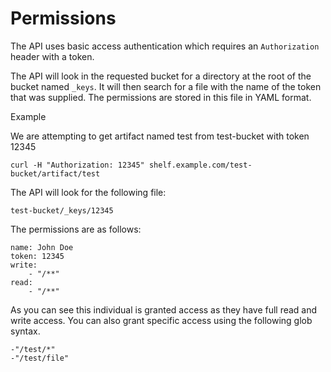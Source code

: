 Permissions
===========

The API uses basic access authentication which requires an `Authorization` header with a token.

The API will look in the requested bucket for a directory at the root of the bucket named `_keys`.
It will then search for a file with the name of the token that was supplied. The permissions are stored in this file in YAML format.

Example

We are attempting to get artifact named test from test-bucket with token 12345

    curl -H "Authorization: 12345" shelf.example.com/test-bucket/artifact/test

The API will look for the following file:

    test-bucket/_keys/12345

The permissions are as follows:

    name: John Doe
    token: 12345
    write:
        - "/**"
    read:
        - "/**"

As you can see this individual is granted access as they have full read and write access.
You can also grant specific access using the following glob syntax.

    -"/test/*"
    -"/test/file"

